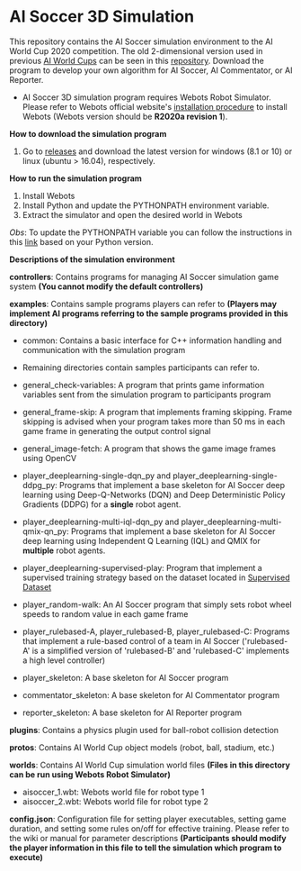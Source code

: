 # AI Soccer 3D Simulation

This repository contains the AI Soccer simulation environment to the AI World Cup 2020 competition. The old 2-dimensional version used in previous [AI World Cups](http://aiworldcup.org/) can be seen in this [repository](https://github.com/aiwc/test_world). Download the program to develop your own algorithm for AI Soccer, AI Commentator, or AI Reporter.

- AI Soccer 3D simulation program requires Webots Robot Simulator. Please refer to Webots official website's [installation procedure](https://www.cyberbotics.com/doc/guide/installation-procedure) to install Webots (Webots version should be **R2020a revision 1**).

**How to download the simulation program**

1. Go to [releases](https://github.com/aisoccer/aisoccer-3d/releases) and download the latest version for windows (8.1 or 10) or linux (ubuntu > 16.04), respectively.

**How to run the simulation program**

1. Install Webots
2. Install Python and update the PYTHONPATH environment variable.
3. Extract the simulator and open the desired world in Webots

*Obs*: To update the PYTHONPATH variable you can follow the instructions in this [link](https://www.cyberbotics.com/doc/guide/using-python) based on your Python version.

**Descriptions of the simulation environment**

**controllers**: Contains programs for managing AI Soccer simulation game system **(You cannot modify the default controllers)**

**examples**: Contains sample programs players can refer to **(Players may implement AI programs referring to the sample programs provided in this directory)**

- common: Contains a basic interface for C++ information handling and communication with the simulation program

- Remaining directories contain samples participants can refer to.

- general_check-variables: A program that prints game information variables sent from the simulation program to participants program

- general_frame-skip: A program that implements framing skipping. Frame skipping is advised when your program takes more than 50 ms in each game frame in generating the output control signal

- general_image-fetch: A program that shows the game image frames using OpenCV

- player_deeplearning-single-dqn_py and player_deeplearning-single-ddpg_py: Programs that implement a base skeleton for AI Soccer deep learning using Deep-Q-Networks (DQN) and Deep Deterministic Policy Gradients (DDPG) for a **single** robot agent.

- player_deeplearning-multi-iql-dqn_py and player_deeplearning-multi-qmix-qn_py: Programs that implement a base skeleton for AI Soccer deep learning using Independent Q Learning (IQL) and QMIX for **multiple** robot agents.

- player_deeplearning-supervised-play: Program that implement a supervised training strategy based on the dataset located in [Supervised Dataset](https://gitlab.com/aisoccer/player_supervised-dataset_py)

- player_random-walk: An AI Soccer program that simply sets robot wheel speeds to random value in each game frame

- player_rulebased-A, player_rulebased-B, player_rulebased-C: Programs that implement a rule-based control of a team in AI Soccer ('rulebased-A' is a simplified version of 'rulebased-B' and 'rulebased-C' implements a high level controller)

- player_skeleton: A base skeleton for AI Soccer program

- commentator_skeleton: A base skeleton for AI Commentator program

- reporter_skeleton: A base skeleton for AI Reporter program

**plugins**: Contains a physics plugin used for ball-robot collision detection

**protos**: Contains AI World Cup object models (robot, ball, stadium, etc.)

**worlds**: Contains AI World Cup simulation world files **(Files in this directory can be run using Webots Robot Simulator)**

- aisoccer_1.wbt: Webots world file for robot type 1
- aisoccer_2.wbt: Webots world file for robot type 2

**config.json**: Configuration file for setting player executables, setting game duration, and setting some rules on/off for effective training. Please refer to the wiki or manual for parameter descriptions **(Participants should modify the player information in this file to tell the simulation which program to execute)**
